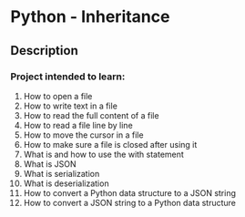 # Python - Inheritance

## Description

### Project intended to learn:
1. How to open a file
2. How to write text in a file
3. How to read the full content of a file
4. How to read a file line by line
5. How to move the cursor in a file
6. How to make sure a file is closed after using it
7. What is and how to use the with statement
8. What is JSON
9. What is serialization
10. What is deserialization
11. How to convert a Python data structure to a JSON string
12. How to convert a JSON string to a Python data structure
